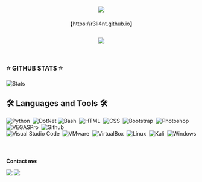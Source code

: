 <h1 align="center"><img src="https://user-images.githubusercontent.com/75953873/111233290-7c961d00-85cb-11eb-982b-1cdfb0396225.png"></h1>
<p align="center">

  <p align="center">【https://r3li4nt.github.io】</p>


  <div id="header" align="center">
  <img src="https://komarev.com/ghpvc/?username=R3LI4NT&style=for-the-badge&color=green" alt=""/>

  <a href="https://github.com/DenverCoder1/readme-typing-svg"><img src="https://readme-typing-svg.herokuapp.com?size=14&width=435&color=14FF00&lines=Cuanto+m%C3%A1s+silencioso+te+vuelves%2C+m%C3%A1s+puedes+o%C3%ADr."></a>
</div>
</p>
</br>  

### ⭐ GITHUB STATS ⭐

![Stats](https://github-readme-stats.vercel.app/api?username=r3li4nt&theme=chartreuse-dark&show_icons=true)


## 🛠 Languages and Tools 🛠

![Python](https://img.shields.io/badge/Python-05122A?style=flat&logo=python&logoColor=ffdd54)&nbsp;
![DotNet](https://img.shields.io/badge/C%23-05122A?style=flat&logo=dotnet&logoColor=white)
![Bash](https://img.shields.io/badge/Bash-05122A?style=flat&logo=gnu-bash&logoColor=89E051)&nbsp;
![HTML](https://img.shields.io/badge/-HTML-05122A?style=flat&logo=HTML5)&nbsp; 
![CSS](https://img.shields.io/badge/-CSS-05122A?style=flat&logo=CSS3&logoColor=1572B6)&nbsp; 
![Bootstrap](https://img.shields.io/badge/-Bootstrap-05122A?style=flat&logo=bootstrap&logoColor=563D7C)&nbsp; 
![Photoshop](https://img.shields.io/badge/-Photoshop-05122A?style=flat&logo=adobe-photoshop)&nbsp;
![VEGASPro](https://img.shields.io/badge/-VEGASPro-05122A?style=flat&logo=vega)&nbsp;
![Github](https://img.shields.io/badge/-Github-05122A?style=flat&logo=github&logoColor=white)&nbsp; \
![Visual Studio Code](https://img.shields.io/badge/-Visual%20Studio%20Code-05122A?style=flat&logo=visual-studio-code&logoColor=007ACC)&nbsp; 
![VMware](https://img.shields.io/badge/VMware-05122A?style=flat&logo=vmware&logoColor=ECD53F)&nbsp;
![VirtualBox](https://img.shields.io/badge/VirtualBox-05122A?style=flat&logo=virtualbox&logoColor=007ACC)&nbsp;
![Linux](https://img.shields.io/badge/Linux-05122A?style=flat&logo=linux&logoColor=yellow)&nbsp;
![Kali](https://img.shields.io/badge/Kali_Linux-05122A?style=flat&logo=kalilinux&logoColor=white)&nbsp;
![Windows](https://img.shields.io/badge/Windows-05122A?style=flat&logo=windows&logoColor=white)&nbsp;

<h1 align="center"></h1>

**Contact me:**

<img src="https://img.shields.io/badge/r3li4nt.contact@keemail.me-D14836?style=for-the-badge&logo=gmail&logoColor=white" />

<img src="https://img.shields.io/static/v1?label=Discord&message=R3LI4NT%231341&color=788BC5&style=for-the-badge" />
